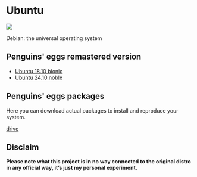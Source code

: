 # Ubuntu
![](/img/ubuntu.svg)

Debian: the universal operating system

## Penguins' eggs remastered version
* [Ubuntu 18.10 bionic](/ubuntu/bionic/)
* [Ubuntu 24.10 noble](/ubuntu/noble/)

## Penguins' eggs packages
Here you can download actual packages to install and reproduce your system.

[drive](https://drive.google.com/drive/folders/14s1JNNp9FW6oESWgIIPifglNB6eRbYko)

## Disclaim
__Please note what this project is in no way connected to the original distro in any official way, it’s just my personal experiment.__

